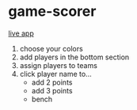 # game-scorer

[live app](https://rawgit.com/princemaple/game-scorer/master/index.html)

1. choose your colors
1. add players in the bottom section
1. assign players to teams
1. click player name to...
    - add 2 points
    - add 3 points
    - bench
